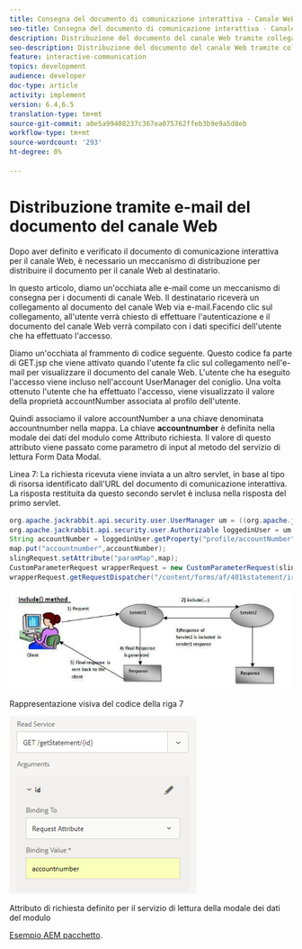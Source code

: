 ```yaml
---
title: Consegna del documento di comunicazione interattiva - Canale Web  AEM Forms
seo-title: Consegna del documento di comunicazione interattiva - Canale Web  AEM Forms
description: Distribuzione del documento del canale Web tramite collegamento nel messaggio e-mail
seo-description: Distribuzione del documento del canale Web tramite collegamento nel messaggio e-mail
feature: interactive-communication
topics: development
audience: developer
doc-type: article
activity: implement
version: 6.4,6.5
translation-type: tm+mt
source-git-commit: a0e5a99408237c367ea075762ffeb3b9e9a5d8eb
workflow-type: tm+mt
source-wordcount: '293'
ht-degree: 0%

---
```



# Distribuzione tramite e-mail del documento del canale Web

Dopo aver definito e verificato il documento di comunicazione interattiva per il canale Web, è necessario un meccanismo di distribuzione per distribuire il documento per il canale Web al destinatario.

In questo articolo, diamo un&#39;occhiata alle e-mail come un meccanismo di consegna per i documenti di canale Web. Il destinatario riceverà un collegamento al documento del canale Web via e-mail.Facendo clic sul collegamento, all&#39;utente verrà chiesto di effettuare l&#39;autenticazione e il documento del canale Web verrà compilato con i dati specifici dell&#39;utente che ha effettuato l&#39;accesso.

Diamo un&#39;occhiata al frammento di codice seguente. Questo codice fa parte di GET.jsp che viene attivato quando l&#39;utente fa clic sul collegamento nell&#39;e-mail per visualizzare il documento del canale Web. L&#39;utente che ha eseguito l&#39;accesso viene incluso nell&#39;account UserManager del coniglio. Una volta ottenuto l&#39;utente che ha effettuato l&#39;accesso, viene visualizzato il valore della proprietà accountNumber associata al profilo dell&#39;utente.

Quindi associamo il valore accountNumber a una chiave denominata accountnumber nella mappa. La chiave **accountnumber** è definita nella modale dei dati del modulo come Attributo richiesta. Il valore di questo attributo viene passato come parametro di input al metodo del servizio di lettura Form Data Modal.

Linea 7: La richiesta ricevuta viene inviata a un altro servlet, in base al tipo di risorsa identificato dall&#39;URL del documento di comunicazione interattiva. La risposta restituita da questo secondo servlet è inclusa nella risposta del primo servlet.

```java
org.apache.jackrabbit.api.security.user.UserManager um = ((org.apache.jackrabbit.api.JackrabbitSession) session).getUserManager();
org.apache.jackrabbit.api.security.user.Authorizable loggedinUser = um.getAuthorizable(session.getUserID());
String accountNumber = loggedinUser.getProperty("profile/accountNumber")[0].getString();
map.put("accountnumber",accountNumber);
slingRequest.setAttribute("paramMap",map);
CustomParameterRequest wrapperRequest = new CustomParameterRequest(slingRequest,"GET");
wrapperRequest.getRequestDispatcher("/content/forms/af/401kstatement/irastatement/channels/web.html").include(wrapperRequest, response);
```

![includemethod](assets/includemethod.jpg)

Rappresentazione visiva del codice della riga 7

![requestParameter](assets/requestparameter.png)

Attributo di richiesta definito per il servizio di lettura della modale dei dati del modulo


[Esempio AEM pacchetto](assets/webchanneldelivery.zip).
